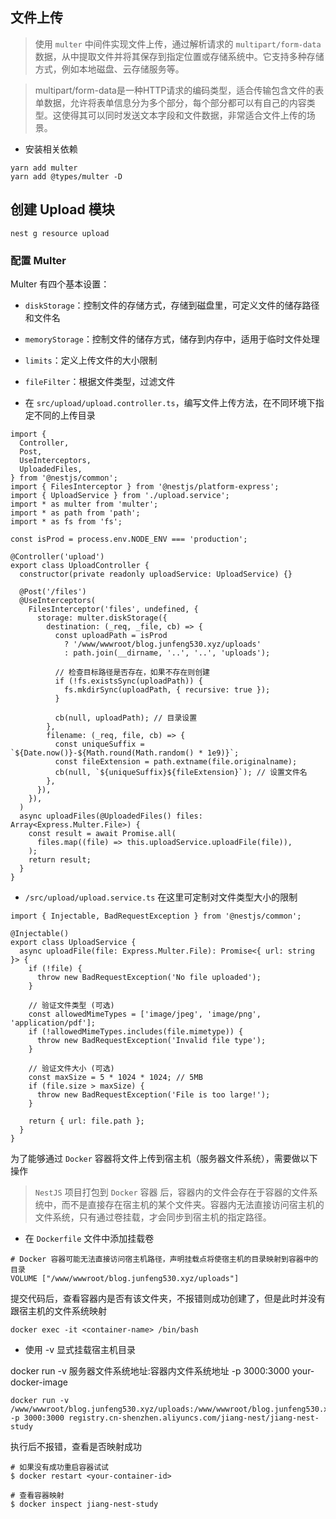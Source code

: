 ## 文件上传

> 使用 `multer` 中间件实现文件上传，通过解析请求的 `multipart/form-data` 数据，从中提取文件并将其保存到指定位置或存储系统中。它支持多种存储方式，例如本地磁盘、云存储服务等。

> multipart/form-data是一种HTTP请求的编码类型，适合传输包含文件的表单数据，允许将表单信息分为多个部分，每个部分都可以有自己的内容类型。这使得其可以同时发送文本字段和文件数据，非常适合文件上传的场景。

- 安装相关依赖

```
yarn add multer
yarn add @types/multer -D
```

## 创建 Upload 模块

```
nest g resource upload
```

### 配置 Multer

Multer 有四个基本设置：

- `diskStorage`：控制文件的存储方式，存储到磁盘里，可定义文件的储存路径和文件名
- `memoryStorage`：控制文件的储存方式，储存到内存中，适用于临时文件处理
- `limits`：定义上传文件的大小限制
- `fileFilter`：根据文件类型，过滤文件

- 在 `src/upload/upload.controller.ts`，编写文件上传方法，在不同环境下指定不同的上传目录

```
import {
  Controller,
  Post,
  UseInterceptors,
  UploadedFiles,
} from '@nestjs/common';
import { FilesInterceptor } from '@nestjs/platform-express';
import { UploadService } from './upload.service';
import * as multer from 'multer';
import * as path from 'path';
import * as fs from 'fs';

const isProd = process.env.NODE_ENV === 'production';

@Controller('upload')
export class UploadController {
  constructor(private readonly uploadService: UploadService) {}

  @Post('/files')
  @UseInterceptors(
    FilesInterceptor('files', undefined, {
      storage: multer.diskStorage({
        destination: (_req, _file, cb) => {
          const uploadPath = isProd
            ? '/www/wwwroot/blog.junfeng530.xyz/uploads'
            : path.join(__dirname, '..', '..', 'uploads');

          // 检查目标路径是否存在，如果不存在则创建
          if (!fs.existsSync(uploadPath)) {
            fs.mkdirSync(uploadPath, { recursive: true });
          }

          cb(null, uploadPath); // 目录设置
        },
        filename: (_req, file, cb) => {
          const uniqueSuffix = `${Date.now()}-${Math.round(Math.random() * 1e9)}`;
          const fileExtension = path.extname(file.originalname);
          cb(null, `${uniqueSuffix}${fileExtension}`); // 设置文件名
        },
      }),
    }),
  )
  async uploadFiles(@UploadedFiles() files: Array<Express.Multer.File>) {
    const result = await Promise.all(
      files.map((file) => this.uploadService.uploadFile(file)),
    );
    return result;
  }
}
```

- `/src/upload/upload.service.ts` 在这里可定制对文件类型大小的限制

```
import { Injectable, BadRequestException } from '@nestjs/common';

@Injectable()
export class UploadService {
  async uploadFile(file: Express.Multer.File): Promise<{ url: string }> {
    if (!file) {
      throw new BadRequestException('No file uploaded');
    }

    // 验证文件类型 (可选)
    const allowedMimeTypes = ['image/jpeg', 'image/png', 'application/pdf'];
    if (!allowedMimeTypes.includes(file.mimetype)) {
      throw new BadRequestException('Invalid file type');
    }

    // 验证文件大小 (可选)
    const maxSize = 5 * 1024 * 1024; // 5MB
    if (file.size > maxSize) {
      throw new BadRequestException('File is too large!');
    }

    return { url: file.path };
  }
}
```

为了能够通过 `Docker` 容器将文件上传到宿主机（服务器文件系统），需要做以下操作

> `NestJS` 项目打包到 `Docker` 容器 后，容器内的文件会存在于容器的文件系统中，而不是直接存在宿主机的某个文件夹。容器内无法直接访问宿主机的文件系统，只有通过卷挂载，才会同步到宿主机的指定路径。

- 在 `Dockerfile` 文件中添加挂载卷

```
# Docker 容器可能无法直接访问宿主机路径，声明挂载点将使宿主机的目录映射到容器中的目录
VOLUME ["/www/wwwroot/blog.junfeng530.xyz/uploads"]
```

提交代码后，查看容器内是否有该文件夹，不报错则成功创建了，但是此时并没有跟宿主机的文件系统映射

```
docker exec -it <container-name> /bin/bash
```

- 使用 -v 显式挂载宿主机目录

docker run -v 服务器文件系统地址:容器内文件系统地址 -p 3000:3000 your-docker-image

```
docker run -v /www/wwwroot/blog.junfeng530.xyz/uploads:/www/wwwroot/blog.junfeng530.xyz/uploads -p 3000:3000 registry.cn-shenzhen.aliyuncs.com/jiang-nest/jiang-nest-study
```

执行后不报错，查看是否映射成功

```
# 如果没有成功重启容器试试
$ docker restart <your-container-id>

# 查看容器映射
$ docker inspect jiang-nest-study
```
